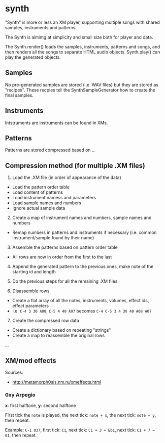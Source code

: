 # synth

"Synth" is more or less an XM player, supporting multiple songs with shared samples, instruments and patterns.

The Synth is aimimg at simplicity and small size both for player and data.

The Synth.render() loads the samples, instruments, patterns and songs, and then renders all the songs to separate HTML audio objects. Synth.play() can play the generated objects.

## Samples

No pre-generated samples are stored (i.e. WAV files) but they are stored as "recipes". These recpies tell the SynthSampleGenerator how to create the final samples.

## Instruments

Intstruments are instruments can be found in XMs.

## Patterns

Patterns are stored compressed based on ...

## Compression method (for multiple .XM files)

1. Load the .XM file (in order of appearance of the data)
  * Load the pattern order table
  * Load content of patterns
  * Load instrument namess and parameters
  * Load sample names and numbers
  * Ignore actual sample data

2. Create a map of instrument names and numbers, sample names and numbers
  * Remap numbers in patterns and instruments if necessary (i.e. common instrument/sample found by their name)

3. Assemble the patterns based on pattern order table
  * All rows are now in order from the first to the last

4. Append the generated pattern to the previous ones, make note of the starting id and length

5. Do the previous steps for all the remaining .XM files

6. Disassemble rows
  * Create a flat array of all the notes, instruments, volumes, effect ids, effect parameters
  * I.e. ```C-4 3 30 A08```, ```C-5 4 40 A07``` becomes ```C-4 C-5 3 4 30 40 A08 A07```

7. Create the compressed row data
  * Create a dictionary based on repeating "strings"
  * Create a map to reassemble the original rows

...

## XM/mod effects

Sources:
  * http://metamorph0sis.nm.ru/xmeffects.html

### 0xy Arpegio
**x**: first halftone, **y**: second halftone

First tick the ```note``` is played, the next tick: ```note + x```, the next tick: ```note + y```, then repeat.

Example: ```C-1 037```, first tick: ```C1```, next tick: ```C1 + 3 = Eb1```, next tick: ```C1 + 7 = G1```, then repeat.
